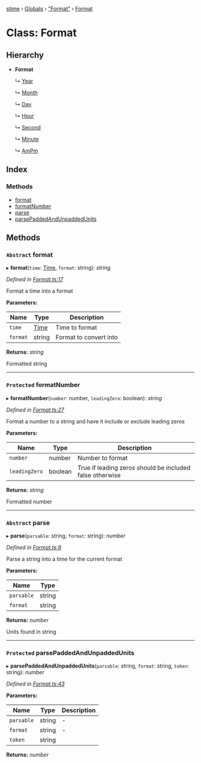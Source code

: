 [stime](../README.md) › [Globals](../globals.md) › ["Format"](../modules/_format_.md) › [Format](_format_.format.md)

# Class: Format

## Hierarchy

* **Format**

  ↳ [Year](_format_year_.year.md)

  ↳ [Month](_format_month_.month.md)

  ↳ [Day](_format_day_.day.md)

  ↳ [Hour](_format_hour_.hour.md)

  ↳ [Second](_format_second_.second.md)

  ↳ [Minute](_format_minute_.minute.md)

  ↳ [AmPm](_format_ampm_.ampm.md)

## Index

### Methods

* [format](_format_.format.md#abstract-format)
* [formatNumber](_format_.format.md#protected-formatnumber)
* [parse](_format_.format.md#abstract-parse)
* [parsePaddedAndUnpaddedUnits](_format_.format.md#protected-parsepaddedandunpaddedunits)

## Methods

### `Abstract` format

▸ **format**(`time`: [Time](_time_.time.md), `format`: string): *string*

*Defined in [Format.ts:17](https://github.com/TerenceJefferies/STime/blob/c8213f3/src/Format.ts#L17)*

Format a time into a format

**Parameters:**

Name | Type | Description |
------ | ------ | ------ |
`time` | [Time](_time_.time.md) | Time to format |
`format` | string | Format to convert into |

**Returns:** *string*

Formatted string

___

### `Protected` formatNumber

▸ **formatNumber**(`number`: number, `leadingZero`: boolean): *string*

*Defined in [Format.ts:27](https://github.com/TerenceJefferies/STime/blob/c8213f3/src/Format.ts#L27)*

Format a number to a string and have it include or exclude
leading zeros

**Parameters:**

Name | Type | Description |
------ | ------ | ------ |
`number` | number | Number to format |
`leadingZero` | boolean | True if leading zeros should be included false otherwise |

**Returns:** *string*

Formatted number

___

### `Abstract` parse

▸ **parse**(`parsable`: string, `format`: string): *number*

*Defined in [Format.ts:9](https://github.com/TerenceJefferies/STime/blob/c8213f3/src/Format.ts#L9)*

Parse a string into a time for the current format

**Parameters:**

Name | Type |
------ | ------ |
`parsable` | string |
`format` | string |

**Returns:** *number*

Units found in string

___

### `Protected` parsePaddedAndUnpaddedUnits

▸ **parsePaddedAndUnpaddedUnits**(`parsable`: string, `format`: string, `token`: string): *number*

*Defined in [Format.ts:43](https://github.com/TerenceJefferies/STime/blob/c8213f3/src/Format.ts#L43)*

**Parameters:**

Name | Type | Description |
------ | ------ | ------ |
`parsable` | string | - |
`format` | string | - |
`token` | string |   |

**Returns:** *number*
